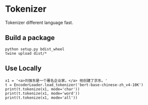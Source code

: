 # Tokenizer
Tokenizer different language fast.


## Build a package
    python setup.py bdist_wheel
    twine upload dist/*

## Use Locally
    x1 = '<a>刘强东是一个著名企业家。</a> 他创建了京东。'
    t = EncoderLoader.load_tokenizer('bert-base-chinese-zh_v4-10K')
    print(t.tokenize(x1, mode='char'))
    print(t.tokenize(x1, mode='word'))
    print(t.tokenize(x1, mode='all'))